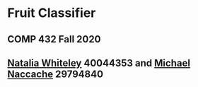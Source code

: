 # Fruit Classifier
## COMP 432 Fall 2020
## [Natalia Whiteley](https://github.com/nat-w) 40044353 and [Michael Naccache](https://github.com/NoDevicesFound) 29794840
